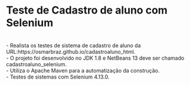 # Teste de Cadastro de aluno com Selenium

<br>
- Realista os testes de sistema de cadastro de aluno da URL:https://osmarbraz.github.io/cadastroaluno_html.<br>
- O projeto foi desenvolvido no JDK 1.8 e NetBeans 13 deve ser chamado cadastroaluno_selenium.<br>
- Utiliza o Apache Maven para a automatização da construção.<br>
- Testes de sistemas com Selenium 4.13.0.<br>